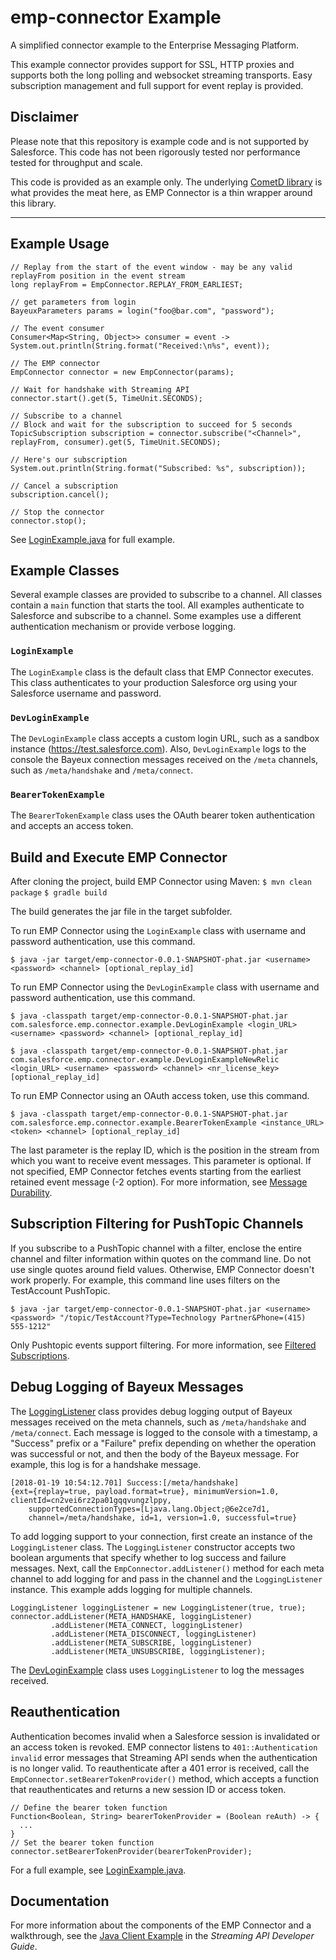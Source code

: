 # emp-connector Example
A simplified connector example to the Enterprise Messaging Platform.

This example connector provides support for SSL, HTTP proxies and supports both the long polling and websocket
streaming transports.  Easy subscription management and full support for event replay is provided.

## Disclaimer
Please note that this repository is example code and is not supported by Salesforce.  This code has not been rigorously tested nor performance tested for throughput and scale.

This code is provided as an example only.  The underlying [CometD library](https://cometd.org/) is what provides the meat here, as EMP Connector is a thin wrapper around this library.
___

## Example Usage


    // Replay from the start of the event window - may be any valid replayFrom position in the event stream
    long replayFrom = EmpConnector.REPLAY_FROM_EARLIEST;

    // get parameters from login
    BayeuxParameters params = login("foo@bar.com", "password");

    // The event consumer
    Consumer<Map<String, Object>> consumer = event -> System.out.println(String.format("Received:\n%s", event));

    // The EMP connector
    EmpConnector connector = new EmpConnector(params);

    // Wait for handshake with Streaming API
    connector.start().get(5, TimeUnit.SECONDS);

    // Subscribe to a channel
    // Block and wait for the subscription to succeed for 5 seconds
    TopicSubscription subscription = connector.subscribe("<Channel>", replayFrom, consumer).get(5, TimeUnit.SECONDS);

    // Here's our subscription
    System.out.println(String.format("Subscribed: %s", subscription));

    // Cancel a subscription
    subscription.cancel();

    // Stop the connector
    connector.stop();

See [LoginExample.java](src/main/java/com/salesforce/emp/connector/example/LoginExample.java) for full example.

## Example Classes
Several example classes are provided to subscribe to a channel. All classes contain a `main` function that starts the tool. All examples authenticate to Salesforce and subscribe to a channel. Some examples use a different authentication mechanism or provide verbose logging.

### `LoginExample`
The `LoginExample` class is the default class that EMP Connector executes. This class authenticates to your production Salesforce org using your Salesforce username and password.

### `DevLoginExample`
The `DevLoginExample` class accepts a custom login URL, such as a sandbox instance (https://test.salesforce.com). Also, `DevLoginExample` logs to the console the Bayeux connection messages received on the `/meta` channels, such as `/meta/handshake` and `/meta/connect`.

### `BearerTokenExample`
The `BearerTokenExample` class uses the OAuth bearer token authentication and accepts an access token.

## Build and Execute EMP Connector
After cloning the project, build EMP Connector using Maven:
`$ mvn clean package`
`$ gradle build`

The build generates the jar file in the target subfolder.

To run EMP Connector using the `LoginExample` class with username and password authentication, use this command.

`$ java -jar target/emp-connector-0.0.1-SNAPSHOT-phat.jar <username> <password> <channel> [optional_replay_id]`

To run EMP Connector using the `DevLoginExample` class with username and password authentication, use this command.

`$ java -classpath target/emp-connector-0.0.1-SNAPSHOT-phat.jar com.salesforce.emp.connector.example.DevLoginExample <login_URL> <username> <password> <channel> [optional_replay_id]`

`$ java -classpath target/emp-connector-0.0.1-SNAPSHOT-phat.jar com.salesforce.emp.connector.example.DevLoginExampleNewRelic <login_URL> <username> <password> <channel> <nr_license_key> [optional_replay_id]`


To run EMP Connector using an OAuth access token, use this command.

`$ java -classpath target/emp-connector-0.0.1-SNAPSHOT-phat.jar com.salesforce.emp.connector.example.BearerTokenExample <instance_URL> <token> <channel> [optional_replay_id]`

The last parameter is the replay ID, which is the position in the stream from which you want to receive event messages. This parameter is optional. If not specified, EMP Connector fetches events starting from the earliest retained event message (-2 option). For more information, see [Message Durability](https://developer.salesforce.com/docs/atlas.en-us.api_streaming.meta/api_streaming/using_streaming_api_durability.htm).

## Subscription Filtering for PushTopic Channels
If you subscribe to a PushTopic channel with a filter, enclose the entire channel and filter information within quotes on the command line. Do not use single quotes around field values. Otherwise, EMP Connector doesn't work properly. For example, this command line uses filters on the TestAccount PushTopic.

`$ java -jar target/emp-connector-0.0.1-SNAPSHOT-phat.jar <username> <password> "/topic/TestAccount?Type=Technology Partner&Phone=(415) 555-1212"`

Only Pushtopic events support filtering. For more information, see [Filtered Subscriptions](https://developer.salesforce.com/docs/atlas.en-us.api_streaming.meta/api_streaming/using_filtered_subscriptions.htm).

## Debug Logging of Bayeux Messages
The [LoggingListener](src/main/java/com/salesforce/emp/connector/example/LoggingListener.java) class provides debug logging output of Bayeux messages received on the meta channels, such as `/meta/handshake` and `/meta/connect`. Each message is logged to the console with a timestamp, a "Success" prefix or a "Failure" prefix depending on whether the operation was successful or not, and then the body of the Bayeux message. For example, this log is for a handshake message.

    [2018-01-19 10:54:12.701] Success:[/meta/handshake]
    {ext={replay=true, payload.format=true}, minimumVersion=1.0, clientId=cn2vei6rz2pa01gqqvungzlppy,
        supportedConnectionTypes=[Ljava.lang.Object;@6e2ce7d1,
        channel=/meta/handshake, id=1, version=1.0, successful=true}

To add logging support to your connection, first create an instance of the `LoggingListener` class. The `LoggingListener` constructor accepts two boolean arguments that specify whether to log success and failure messages. Next, call the `EmpConnector.addListener()` method for each meta channel to add logging for and pass in the channel and the `LoggingListener` instance. This example adds logging for multiple channels.

    LoggingListener loggingListener = new LoggingListener(true, true);
    connector.addListener(META_HANDSHAKE, loggingListener)
             .addListener(META_CONNECT, loggingListener)
             .addListener(META_DISCONNECT, loggingListener)
             .addListener(META_SUBSCRIBE, loggingListener)
             .addListener(META_UNSUBSCRIBE, loggingListener);

The [DevLoginExample](src/main/java/com/salesforce/emp/connector/example/DevLoginExample.java) class uses `LoggingListener` to log the messages received.

## Reauthentication
Authentication becomes invalid when a Salesforce session is invalidated or an access token is revoked. EMP connector listens to `401::Authentication invalid` error messages that Streaming API sends when the authentication is no longer valid. To reauthenticate after a 401 error is received, call the `EmpConnector.setBearerTokenProvider()` method, which accepts a function that reauthenticates and returns a new session ID or access token.

    // Define the bearer token function
    Function<Boolean, String> bearerTokenProvider = (Boolean reAuth) -> {
      ...
    }
    // Set the bearer token function
    connector.setBearerTokenProvider(bearerTokenProvider);

For a full example, see [LoginExample.java](src/main/java/com/salesforce/emp/connector/example/LoginExample.java).

## Documentation
For more information about the components of the EMP Connector and a walkthrough, see the [Java Client Example](https://developer.salesforce.com/docs/atlas.en-us.api_streaming.meta/api_streaming/code_sample_java_client_intro.htm)
 in the *Streaming API Developer Guide*.
